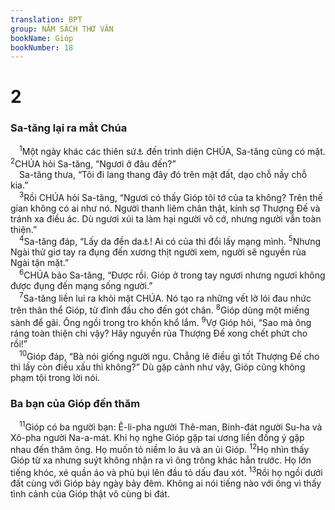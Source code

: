 ```yaml
---
translation: BPT
group: NĂM SÁCH THƠ VĂN
bookName: Gióp 
bookNumber: 18
---
```


<div class="title"><h1>2</h1><h3>Sa-tăng lại ra mắt Chúa</h3></div>
<span class="verse giop_2_1"> <sup>1</sup>Một ngày khác các thiên sứ<a data-toggle="tooltip" data-placement="bottom" title="Nguyên văn, “con trai Thượng Đế.”">⚓</a> đến trình diện CHÚA, Sa-tăng cũng có mặt.</span>
<span class="verse giop_2_2"><sup>2</sup>CHÚA hỏi Sa-tăng, “Ngươi ở đâu đến?”<br/> Sa-tăng thưa, “Tôi đi lang thang đây đó trên mặt đất, dạo chỗ nầy chỗ kia.”<br/></span>
<span class="verse giop_2_3"> <sup>3</sup>Rồi CHÚA hỏi Sa-tăng, “Ngươi có thấy Gióp tôi tớ của ta không? Trên thế gian không có ai như nó. Người thanh liêm chân thật, kính sợ Thượng Đế và tránh xa điều ác. Dù ngươi xúi ta làm hại người vô cớ, nhưng người vẫn toàn thiện.”<br/></span>
<span class="verse giop_2_4"> <sup>4</sup>Sa-tăng đáp, “Lấy da đền da<a data-toggle="tooltip" data-placement="bottom" title="Nghĩa là người ta bằng lòng làm mọi cách để tránh đau đớn.">⚓</a>! Ai có của thì đổi lấy mạng mình.</span>
<span class="verse giop_2_5"><sup>5</sup>Nhưng Ngài thử giơ tay ra đụng đến xương thịt người xem, người sẽ nguyền rủa Ngài tận mặt.”<br/></span>
<span class="verse giop_2_6"> <sup>6</sup>CHÚA bảo Sa-tăng, “Được rồi. Gióp ở trong tay ngươi nhưng ngươi không được đụng đến mạng sống người.”<br/></span>
<span class="verse giop_2_7"> <sup>7</sup>Sa-tăng liền lui ra khỏi mặt CHÚA. Nó tạo ra những vết lở lói đau nhức trên thân thể Gióp, từ đỉnh đầu cho đến gót chân.</span>
<span class="verse giop_2_8"><sup>8</sup>Gióp dùng một miếng sành để gãi. Ông ngồi trong tro khốn khổ lắm.</span>
<span class="verse giop_2_9"><sup>9</sup>Vợ Gióp hỏi, “Sao mà ông ráng toàn thiện chi vậy? Hãy nguyền rủa Thượng Đế xong chết phứt cho rồi!”<br/></span>
<span class="verse giop_2_10"> <sup>10</sup>Gióp đáp, “Bà nói giống người ngu. Chẳng lẽ điều gì tốt Thượng Đế cho thì lấy còn điều xấu thì không?” Dù gặp cảnh như vậy, Gióp cũng không phạm tội trong lời nói.<br/></span>
<div class="title"><h3>Ba bạn của Gióp đến thăm</h3></div>
<span class="verse giop_2_11"> <sup>11</sup>Gióp có ba người bạn: Ê-li-pha người Thê-man, Binh-đát người Su-ha và Xô-pha người Na-a-mát. Khi họ nghe Gióp gặp tai ương liền đồng ý gặp nhau đến thăm ông. Họ muốn tỏ niềm lo âu và an ủi Gióp.</span>
<span class="verse giop_2_12"><sup>12</sup>Họ nhìn thấy Gióp từ xa nhưng suýt không nhận ra vì ông trông khác hẳn trước. Họ lớn tiếng khóc, xé quần áo và phủ bụi lên đầu tỏ dấu đau xót.</span>
<span class="verse giop_2_13"><sup>13</sup>Rồi họ ngồi dưới đất cùng với Gióp bảy ngày bảy đêm. Không ai nói tiếng nào với ông vì thấy tình cảnh của Gióp thật vô cùng bi đát.<br/></span>
